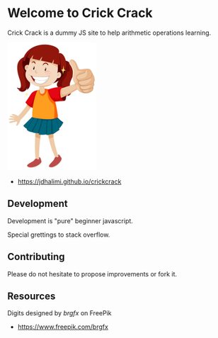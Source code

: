 # Welcome to Crick Crack

Crick Crack is a dummy JS site to help arithmetic operations learning.

[<img src="img/children/bravo.png">](https://jdhalimi.github.io/crickcrack)

- https://jdhalimi.github.io/crickcrack


## Development

Development is "pure" beginner javascript. 

Special grettings to stack overflow. 


## Contributing

Please do not hesitate to propose improvements or fork it.


## Resources

Digits designed by *brgfx* on FreePik

- https://www.freepik.com/brgfx

